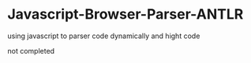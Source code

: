 # Javascript-Browser-Parser-ANTLR
using javascript to parser code dynamically and hight code

not completed
